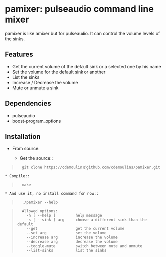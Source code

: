 pamixer: pulseaudio command line mixer
======================================

pamixer is like amixer but for pulseaudio. It can control the volume levels of the sinks.


Features
--------

* Get the current volume of the default sink or a selected one by his name
* Set the volume for the default sink or another
* List the sinks
* Increase / Decrease the volume
* Mute or unmute a sink

Dependencies
------------

* pulseaudio
* boost-program_options

Installation
------------

* From source:

    * Get the source::

>       git clone https://cdemoulins@github.com/cdemoulins/pamixer.git

    * Compile::

>       make

    * And use it, no install command for now::

>       ./pamixer --help

>       Allowed options:
>         -h [ --help ]         help message
>         -s [ --sink ] arg     choose a different sink than the default
>         --get                 get the current volume
>         --set arg             set the volume
>         --increase arg        increase the volume
>         --decrease arg        decrease the volume
>         --toggle-mute         switch between mute and unmute
>         --list-sinks          list the sinks

